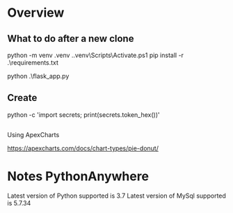 # Overview

## What to do after a new clone

python -m venv .venv
.\.venv\Scripts\Activate.ps1
pip install -r .\requirements.txt

python .\flask_app.py


## Create
python -c 'import secrets; print(secrets.token_hex())'

## 

Using ApexCharts

https://apexcharts.com/docs/chart-types/pie-donut/


# Notes PythonAnywhere

Latest version of Python supported is 3.7
Latest version of MySql  supported is 5.7.34